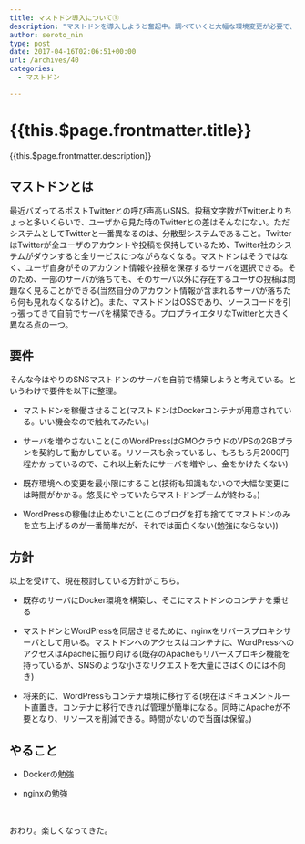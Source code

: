 ```yaml
---
title: マストドン導入について①
description: "マストドンを導入しようと奮起中。調べていくと大幅な環境変更が必要で、とても2、３日でできるものじゃなさそうなので、検討事項をメモ。"
author: seroto_nin
type: post
date: 2017-04-16T02:06:51+00:00
url: /archives/40
categories:
  - マストドン

---
```

# {{this.$page.frontmatter.title}}

{{this.$page.frontmatter.description}}

<!--more-->

## マストドンとは

最近バズってるポストTwitterとの呼び声高いSNS。投稿文字数がTwitterよりちょっと多いくらいで、ユーザから見た時のTwitterとの差はそんなにない。ただシステムとしてTwitterと一番異なるのは、分散型システムであること。TwitterはTwitterが全ユーザのアカウントや投稿を保持しているため、Twitter社のシステムがダウンすると全サービスにつながらなくなる。マストドンはそうではなく、ユーザ自身がそのアカウント情報や投稿を保存するサーバを選択できる。そのため、一部のサーバが落ちても、そのサーバ以外に存在するユーザの投稿は問題なく見ることができる(当然自分のアカウント情報が含まれるサーバが落ちたら何も見れなくなるけど)。また、マストドンはOSSであり、ソースコードを引っ張ってきて自前でサーバを構築できる。プロプライエタリなTwitterと大きく異なる点の一つ。

## 要件

そんな今はやりのSNSマストドンのサーバを自前で構築しようと考えている。というわけで要件を以下に整理。

- マストドンを稼働させること(マストドンはDockerコンテナが用意されている。いい機会なので触れてみたい。)

- サーバを増やさないこと(このWordPressはGMOクラウドのVPSの2GBプランを契約して動かしている。リソースも余っているし、もろもろ月2000円程かかっているので、これ以上新たにサーバを増やし、金をかけたくない)

- 既存環境への変更を最小限にすること(技術も知識もないので大幅な変更には時間がかかる。悠長にやっていたらマストドンブームが終わる。)

- WordPressの稼働は止めないこと(このブログを打ち捨ててマストドンのみを立ち上げるのが一番簡単だが、それでは面白くない(勉強にならない))

## 方針

以上を受けて、現在検討している方針がこちら。

- 既存のサーバにDocker環境を構築し、そこにマストドンのコンテナを乗せる

- マストドンとWordPressを同居させるために、nginxをリバースプロキシサーバとして用いる。マストドンへのアクセスはコンテナに、WordPressへのアクセスはApacheに振り向ける(既存のApacheもリバースプロキシ機能を持っているが、SNSのような小さなリクエストを大量にさばくのには不向き)

- 将来的に、WordPressもコンテナ環境に移行する(現在はドキュメントルート直置き。コンテナに移行できれば管理が簡単になる。同時にApacheが不要となり、リソースを削減できる。時間がないので当面は保留。)

## やること

- Dockerの勉強

- nginxの勉強

&nbsp;

おわり。楽しくなってきた。
